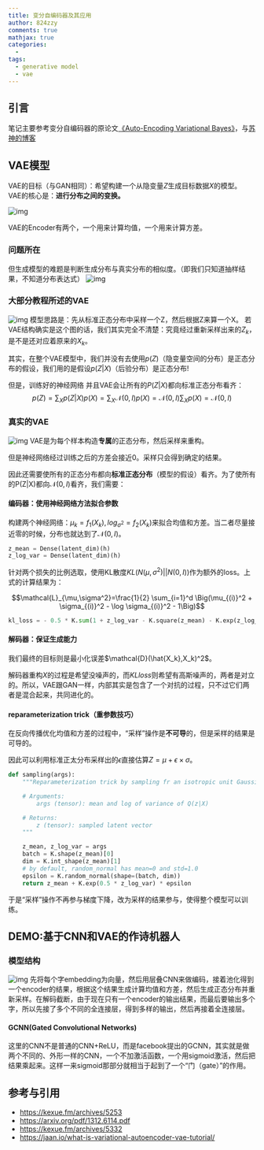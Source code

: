 ```yaml
---
title: 变分自编码器及其应用
author: 824zzy
comments: true
mathjax: true
categories:
  - 
tags:
  - generative model
  - vae
---
```


## 引言

笔记主要参考变分自编码器的原论文[《Auto-Encoding Variational Bayes》](https://arxiv.org/pdf/1312.6114.pdf)，与[苏神的博客](https://kexue.fm/archives/5253)

## VAE模型

VAE的目标（与GAN相同）：希望构建一个从隐变量$Z$生成目标数据$X$的模型。
VAE的核心是：**进行分布之间的变换。**

![img](http://ww1.sinaimg.cn/large/ca26ff18gy1fvzqckwnkhj20my0aegn1.jpg)

VAE的Encoder有两个，一个用来计算均值，一个用来计算方差。

### 问题所在

但生成模型的难题是判断生成分布与真实分布的相似度。（即我们只知道抽样结果，不知道分布表达式）
![img](http://ww1.sinaimg.cn/large/ca26ff18gy1fvuzgu3recj20or0c7400.jpg)

### 大部分教程所述的VAE

![img](http://ww1.sinaimg.cn/large/ca26ff18gy1fvxa4kzerpj20qt0dy40q.jpg)
模型思路是：先从标准正态分布中采样一个Z，然后根据Z来算一个X。
若VAE结构确实是这个图的话，我们其实完全不清楚：究竟经过重新采样出来的$Z_k$，是不是还对应着原来的$X_k$。

其实，在整个VAE模型中，我们并没有去使用$p(Z)$（隐变量空间的分布）是正态分布的假设，我们用的是假设$p(Z|X)$（后验分布）是正态分布!

但是，训练好的神经网络
并且VAE会让所有的$P(Z|X)$都向标准正态分布看齐：
$$p(Z)=\sum_X p(Z|X)p(X)=\sum_X \mathcal{N}(0,I)p(X)=\mathcal{N}(0,I) \sum_X p(X) = \mathcal{N}(0,I)$$

### 真实的VAE

![img](http://ww1.sinaimg.cn/large/ca26ff18gy1fvuzt27ie8j20rf0imjv6.jpg)
VAE是为每个样本构造**专属**的正态分布，然后采样来重构。

但是神经网络经过训练之后的方差会接近0。采样只会得到确定的结果。

因此还需要使所有的正态分布都向**标准正态分布**（模型的假设）看齐。为了使所有的P(Z|X)都向$\mathcal{N}(0,I)$看齐，我们需要：

#### 编码器：使用神经网络方法拟合参数

构建两个神经网络：$\mu_k=f_1(X_k), log_{\sigma^2}=f_2(X_k)$来拟合均值和方差。当二者尽量接近零的时候，分布也就达到了$\mathcal{N}(0,I)$。

```python
z_mean = Dense(latent_dim)(h)
z_log_var = Dense(latent_dim)(h)
```

针对两个损失的比例选取，使用KL散度$KL(N(\mu,\sigma^2)||N(0,I))$作为额外的loss。上式的计算结果为：

$$\mathcal{L}_{\mu,\sigma^2}=\frac{1}{2} \sum_{i=1}^d \Big(\mu_{(i)}^2 + \sigma_{(i)}^2 - \log \sigma_{(i)}^2 - 1\Big)$$

```python
kl_loss = - 0.5 * K.sum(1 + z_log_var - K.square(z_mean) - K.exp(z_log_var), axis=-1)
```

#### 解码器：保证生成能力

我们最终的目标则是最小化误差$\mathcal{D}(\hat{X_k},X_k)^2$。

解码器重构$X$的过程是希望没噪声的，而$KL loss$则希望有高斯噪声的，两者是对立的。所以，VAE跟GAN一样，内部其实是包含了一个对抗的过程，只不过它们两者是混合起来，共同进化的。

#### reparameterization trick（重参数技巧）

在反向传播优化均值和方差的过程中，“采样”操作是**不可导**的，但是采样的结果是可导的。

因此可以利用标准正太分布采样出的$\epsilon$直接估算$Z=\mu+\epsilon\times\sigma$。

```python
def sampling(args):
    """Reparameterization trick by sampling fr an isotropic unit Gaussian.

    # Arguments:
        args (tensor): mean and log of variance of Q(z|X)

    # Returns:
        z (tensor): sampled latent vector
    """

    z_mean, z_log_var = args
    batch = K.shape(z_mean)[0]
    dim = K.int_shape(z_mean)[1]
    # by default, random_normal has mean=0 and std=1.0
    epsilon = K.random_normal(shape=(batch, dim))
    return z_mean + K.exp(0.5 * z_log_var) * epsilon
```

于是“采样”操作不再参与梯度下降，改为采样的结果参与，使得整个模型可以训练。

## DEMO:基于CNN和VAE的作诗机器人

### 模型结构

![img](http://ww1.sinaimg.cn/large/ca26ff18gy1fvuzt1xl9cj20rf0imjv6.jpg)
先将每个字embedding为向量，然后用层叠CNN来做编码，接着池化得到一个encoder的结果，根据这个结果生成计算均值和方差，然后生成正态分布并重新采样。在解码截断，由于现在只有一个encoder的输出结果，而最后要输出多个字，所以先接了多个不同的全连接层，得到多样的输出，然后再接着全连接层。

#### GCNN(Gated Convolutional Networks)

这里的CNN不是普通的CNN+ReLU，而是facebook提出的GCNN，其实就是做两个不同的、外形一样的CNN，一个不加激活函数，一个用sigmoid激活，然后把结果乘起来。这样一来sigmoid那部分就相当于起到了一个“门（gate）”的作用。

## 参考与引用

- <https://kexue.fm/archives/5253>
- <https://arxiv.org/pdf/1312.6114.pdf>
- <https://kexue.fm/archives/5332>
- <https://jaan.io/what-is-variational-autoencoder-vae-tutorial/>
